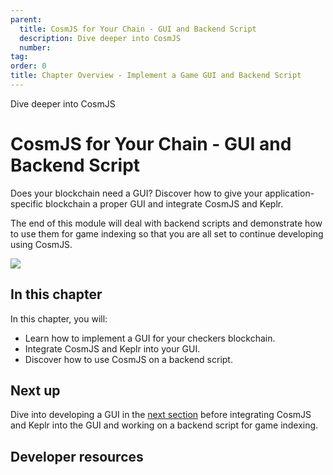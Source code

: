 ```yaml
---
parent:
  title: CosmJS for Your Chain - GUI and Backend Script
  description: Dive deeper into CosmJS
  number: 
tag:
order: 0
title: Chapter Overview - Implement a Game GUI and Backend Script
---
```


<div class="tm-overline tm-rf-1 tm-lh-title tm-medium tm-muted">Dive deeper into CosmJS</div>
<h1 class="mt-4 mb-6">CosmJS for Your Chain - GUI and Backend Script</h1>

Does your blockchain need a GUI? Discover how to give your application-specific blockchain a proper GUI and integrate CosmJS and Keplr.

The end of this module will deal with backend scripts and demonstrate how to use them for game indexing so that you are all set to continue developing using CosmJS.

![](/green-planet.svg)

## In this chapter

<HighlightBox type="learning">

In this chapter, you will:

* Learn how to implement a GUI for your checkers blockchain.
* Integrate CosmJS and Keplr into your GUI.
* Discover how to use CosmJS on a backend script.

</HighlightBox>

<card-module/>

## Next up

Dive into developing a GUI in the [next section](./external-gui.md) before integrating CosmJS and Keplr into the GUI and working on a backend script for game indexing.

## Developer resources

<div v-for="resource in $themeConfig.resources">
  <Resource
    :title="resource.title"
    :description="resource.description"
    :links="resource.links"
    :image="resource.image"
    :large="true"
  />
  <br/>
</div>
